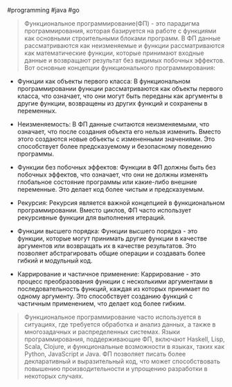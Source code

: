 #programming #java #go 

 >Функциональное программирование(ФП) - это парадигма программирования, которая базируется на работе с функциями как основными строительными блоками программ. В ФП данные рассматриваются как неизменяемые и функции рассматриваются как математические функции, которые принимают входные данные и возвращают результат без видимых побочных эффектов. Вот основные концепции функционального программирования:

- Функции как объекты первого класса: В функциональном программировании функции рассматриваются как объекты первого класса, что означает, что они могут быть переданы как аргументы в другие функции, возвращены из других функций и сохранены в переменных.

- Неизменяемость: В ФП данные считаются неизменяемыми, что означает, что после создания объекта его нельзя изменить. Вместо этого создаются новые объекты с измененными значениями. Это способствует более предсказуемому и безопасному поведению программы.

- Функции без побочных эффектов: Функции в ФП должны быть без побочных эффектов, что означает, что они не должны изменять глобальное состояние программы или какие-либо внешние переменные. Это делает код более чистым и предсказуемым.

- Рекурсия: Рекурсия является важной концепцией в функциональном программировании. Вместо циклов, ФП часто использует рекурсивные функции для выполнения итераций.

- Функции высшего порядка: Функции высшего порядка - это функции, которые могут принимать другие функции в качестве аргументов или возвращать их в качестве результатов. Это позволяет абстрагировать общие операции и создавать более гибкий и модульный код.

- Каррирование и частичное применение: Каррирование - это процесс преобразования функции с несколькими аргументами в последовательность функций, каждая из которых принимает по одному аргументу. Это способствует созданию функций с частичным применением, что делает код более гибким.

>Функциональное программирование часто используется в ситуациях, где требуется обработка и анализ данных, а также в многозадачных и распределенных системах. Языки программирования, поддерживающие ФП, включают Haskell, Lisp, Scala, Clojure, и функциональные возможности в языках, таких как Python, JavaScript и Java. ФП позволяет писать более декларативный и выразительный код, что может способствовать повышению производительности и упрощению разработки в некоторых случаях.